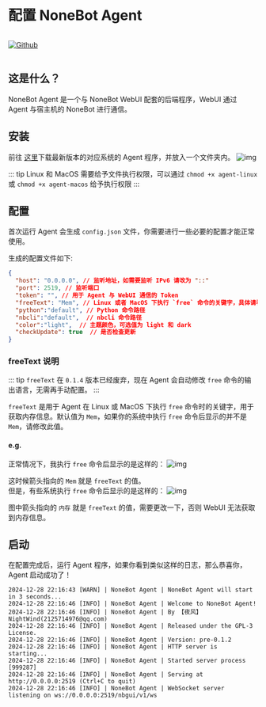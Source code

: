 # 配置 NoneBot Agent

<p style="display: inline-flex">
  <a href="https://github.com/NonebotGUI/nonebot-agent">
    <img src="https://img.shields.io/badge/Github-black?logo=Github" style="margin-right: 5px" alt="Github" />
  </a>
</p>

## 这是什么？
NoneBot Agent 是一个与 NoneBot WebUI 配套的后端程序，WebUI 通过 Agent 与宿主机的 NoneBot 进行通信。

## 安装
前往 [这里](https://github.com/NonebotGUI/nonebot-agent/releases)下载最新版本的对应系统的 Agent 程序，并放入一个文件夹内。
![img](/guide/nba_release.webp)

::: tip
Linux 和 MacOS 需要给予文件执行权限，可以通过 `chmod +x agent-linux` 或 `chmod +x agent-macos` 给予执行权限
:::

## 配置
首次运行 Agent 会生成 `config.json` 文件，你需要进行一些必要的配置才能正常使用。<br>

生成的配置文件如下:

```json
{
  "host": "0.0.0.0", // 监听地址，如需要监听 IPv6 请改为 "::"
  "port": 2519, // 监听端口
  "token": "", // 用于 Agent 与 WebUI 通信的 Token
  "freeText": "Mem", // Linux 或者 MacOS 下执行 `free` 命令的关键字，具体请看下文
  "python":"default", // Python 命令路径
  "nbcli":"default",  // nbcli 命令路径
  "color":"light",  // 主题颜色，可选值为 light 和 dark
  "checkUpdate": true  // 是否检查更新
}
```
### freeText 说明

::: tip
`freeText` 在 `0.1.4` 版本已经废弃，现在 Agent 会自动修改 `free` 命令的输出语言，无需再手动配置。
:::

`freeText` 是用于 Agent 在 Linux 或 MacOS 下执行 `free` 命令时的关键字，用于获取内存信息。默认值为 `Mem`，如果你的系统中执行 `free` 命令后显示的并不是 `Mem`，请修改此值。<br>

#### e.g.
正常情况下，我执行 `free` 命令后显示的是这样的：
![img](/guide/free.webp)

这时候箭头指向的 `Mem` 就是 `freeText` 的值。
<br>
但是，有些系统执行 `free` 命令后显示的是这样的：
![img](/guide/free2.webp)

图中箭头指向的 `内存` 就是 `freeText` 的值，需要更改一下，否则 WebUI 无法获取到内存信息。

## 启动
在配置完成后，运行 Agent 程序，如果你看到类似这样的日志，那么恭喜你，Agent 启动成功了！

```shell
2024-12-28 22:16:43 [WARN] | NoneBot Agent | NoneBot Agent will start in 3 seconds...
2024-12-28 22:16:46 [INFO] | NoneBot Agent | Welcome to NoneBot Agent!
2024-12-28 22:16:46 [INFO] | NoneBot Agent | By 【夜风】NightWind(2125714976@qq.com)
2024-12-28 22:16:46 [INFO] | NoneBot Agent | Released under the GPL-3 License.
2024-12-28 22:16:46 [INFO] | NoneBot Agent | Version: pre-0.1.2
2024-12-28 22:16:46 [INFO] | NoneBot Agent | HTTP server is starting...
2024-12-28 22:16:46 [INFO] | NoneBot Agent | Started server process [999287]
2024-12-28 22:16:46 [INFO] | NoneBot Agent | Serving at http://0.0.0.0:2519 (Ctrl+C to quit)
2024-12-28 22:16:46 [INFO] | NoneBot Agent | WebSocket server listening on ws://0.0.0.0:2519/nbgui/v1/ws

```